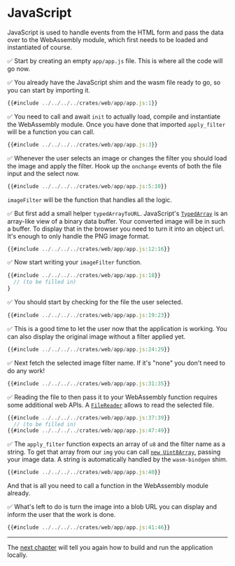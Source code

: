 # JavaScript

JavaScript is used to handle events from the HTML form
and pass the data over to the WebAssembly module,
which first needs to be loaded and instantiated of course.

✅ Start by creating an empty `app/app.js` file.
This is where all the code will go now.

✅ You already have the JavaScript shim and the wasm file ready to go, so you can start by importing it.

```javascript
{{#include ../../../../crates/web/app/app.js:1}}
```

✅ You need to call and await `init` to actually load, compile and instantiate the WebAssembly module.
Once you have done that imported `apply_filter` will be a function you can call.

```javascript
{{#include ../../../../crates/web/app/app.js:3}}
```

✅ Whenever the user selects an image or changes the filter you should load the image and apply the filter. Hook up the `onchange` events of both the file input and the select now.

```javascript
{{#include ../../../../crates/web/app/app.js:5:10}}
```

`imageFilter` will be the function that handles all the logic.

✅ But first add a small helper `typedArrayToURL`.
JavaScript's [`TypedArray`](https://developer.mozilla.org/en-US/docs/Web/JavaScript/Reference/Global_Objects/TypedArray) is an array-like view of a binary data buffer.
Your converted image will be in such a buffer.
To display that in the browser you need to turn it into an object url.
It's enough to only handle the PNG image format.

```javascript
{{#include ../../../../crates/web/app/app.js:12:16}}
```

✅ Now start writing your `imageFilter` function.

```javascript
{{#include ../../../../crates/web/app/app.js:18}}
  // (to be filled in)
}
```

✅ You should start by checking for the file the user selected.

```javascript
{{#include ../../../../crates/web/app/app.js:19:23}}
```

✅ This is a good time to let the user now that the application is working.
You can also display the original image without a filter applied yet.

```javascript
{{#include ../../../../crates/web/app/app.js:24:29}}
```

✅ Next fetch the selected image filter name. If it's "none" you don't need to do any work!

```javascript
{{#include ../../../../crates/web/app/app.js:31:35}}
```

✅ Reading the file to then pass it to your WebAssembly function requires some additional web APIs.
A [`FileReader`](https://developer.mozilla.org/en-US/docs/Web/API/FileReader)
allows to read the selected file.

```javascript
{{#include ../../../../crates/web/app/app.js:37:39}}
  // (to be filled in)
{{#include ../../../../crates/web/app/app.js:47:49}}
```

✅ The `apply_filter` function expects an array of `u8` and the filter name as a string.
To get that array from our `img` you can call [`new Uint8Array`](https://developer.mozilla.org/en-US/docs/Web/JavaScript/Reference/Global_Objects/Uint8Array), passing your image data.
A string is automatically handled by the `wasm-bindgen` shim.

```javascript
{{#include ../../../../crates/web/app/app.js:40}}
```

And that is all you need to call a function in the WebAssembly module already.

✅ What's left to do is turn the image into a blob URL you can display and inform the user that the work is done.

```javascript
{{#include ../../../../crates/web/app/app.js:41:46}}
```

---

The [next chapter](run-locally.md) will tell you again how to build and run the application locally.
